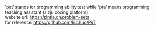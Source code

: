 'pat' stands for programming ability test while 'pta' means programming teaching assistant (a zju coding platform)<br>
website url: https://pintia.cn/problem-sets<br>
for reference: https://github.com/liuchuo/PAT<br>

